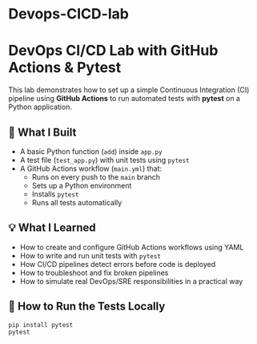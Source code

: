 # Devops-CICD-lab

# DevOps CI/CD Lab with GitHub Actions & Pytest

This lab demonstrates how to set up a simple Continuous Integration (CI) pipeline using **GitHub Actions** to run automated tests with **pytest** on a Python application.

## 🔧 What I Built

- A basic Python function (`add`) inside `app.py`
- A test file (`test_app.py`) with unit tests using `pytest`
- A GitHub Actions workflow (`main.yml`) that:
  - Runs on every push to the `main` branch
  - Sets up a Python environment
  - Installs `pytest`
  - Runs all tests automatically

## 💡 What I Learned

- How to create and configure GitHub Actions workflows using YAML
- How to write and run unit tests with `pytest`
- How CI/CD pipelines detect errors before code is deployed
- How to troubleshoot and fix broken pipelines
- How to simulate real DevOps/SRE responsibilities in a practical way

## 🧪 How to Run the Tests Locally

```bash
pip install pytest
pytest

